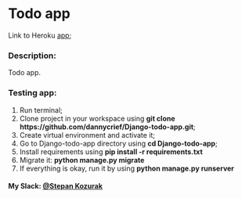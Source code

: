 <h1>Todo app</h1>
<p>Link to Heroku <a href="https://limitless-taiga-16582.herokuapp.com/">app</a>;</p>
<h3>Description:</h3>
<p>Todo app.</p>
<h3>Testing app:</h3>
<ol>
<li>Run terminal;</li>
<li>Clone project in your workspace using <b>git clone https://github.com/dannycrief/Django-todo-app.git</b>;</li>
<li>Create virtual environment and activate it;</li>
<li>Go to Django-todo-app directory using <b>cd Django-todo-app</b>;</li>
<li>Install requirements using <b>pip install -r requirements.txt</b></li>
<li>Migrate it: <b>python manage.py migrate</b></li>
<li>If everything is okay, run it by using <b>python manage.py runserver</b></li>
</ol>

<h4>My Slack: <u>@Stepan Kozurak</u></h4>

